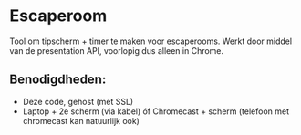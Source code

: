 # Escaperoom
Tool om tipscherm + timer te maken voor escaperooms. 
Werkt door middel van de presentation API, voorlopig dus alleen in Chrome.
## Benodigdheden:
- Deze code, gehost (met SSL)
- Laptop + 2e scherm (via kabel) óf Chromecast + scherm (telefoon met chromecast kan natuurlijk ook)
